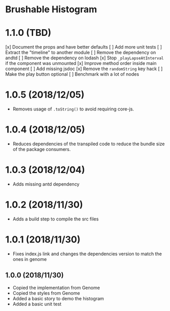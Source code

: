 # Brushable Histogram

# 1.1.0 (TBD)
[x] Document the props and have better defaults
[ ] Add more unit tests
[ ] Extract the "timeline" to another module
[ ] Remove the dependency on andtd
[ ] Remove the dependency on lodash
[x] Stop `_playLapseAtInterval` if the component was unmounted
[x] Improve method order inside main component
[ ] Add missing jsdoc
[x] Remove the `randomString` key hack
[ ] Make the play button optional
[ ] Benchmark with a lot of nodes

# 1.0.5 (2018/12/05)
- Removes usage of `.toString()` to avoid requiring core-js.

# 1.0.4 (2018/12/05)
- Reduces dependencies of the transpiled code to reduce the bundle size of the package consumers.

# 1.0.3 (2018/12/04)
- Adds missing antd dependency

# 1.0.2 (2018/11/30)
- Adds a build step to compile the src files

# 1.0.1 (2018/11/30)
- Fixes index.js link and changes the dependencies version to match the ones in genome

## 1.0.0 (2018/11/30)
- Copied the implementation from Genome
- Copied the styles from Genome
- Added a basic story to demo the histogram
- Added a basic unit test